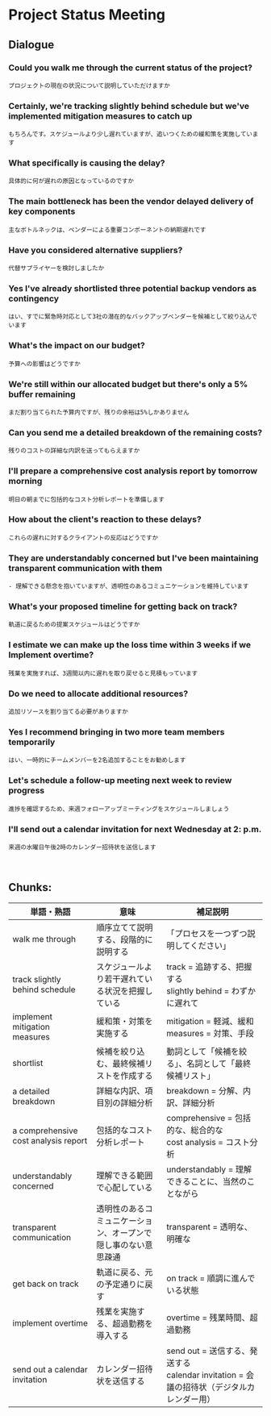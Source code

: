 # Project Status Meeting

## Dialogue

### Could you walk me through the current status of the project?
```
プロジェクトの現在の状況について説明していただけますか
```
### Certainly, we're tracking slightly behind schedule but we've implemented mitigation measures to catch up
```
もちろんです。スケジュールより少し遅れていますが、追いつくための緩和策を実施しています
```
### What specifically is causing the delay?
```
具体的に何が遅れの原因となっているのですか
```
### The main bottleneck has been the vendor delayed delivery of key components
```
主なボトルネックは、ベンダーによる重要コンポーネントの納期遅れです
```
### Have you considered alternative suppliers?
```
代替サプライヤーを検討しましたか
```
### Yes I've already shortlisted three potential backup vendors as contingency
```
はい、すでに緊急時対応として3社の潜在的なバックアップベンダーを候補として絞り込んでいます
```
### What's the impact on our budget?
```
予算への影響はどうですか
```
### We're still within our allocated budget but there's only a 5% buffer remaining
```
まだ割り当てられた予算内ですが、残りの余裕は5%しかありません
```
### Can you send me a detailed breakdown of the remaining costs?
```
残りのコストの詳細な内訳を送ってもらえますか
```
### I'll prepare a comprehensive cost analysis report by tomorrow morning
```
明日の朝までに包括的なコスト分析レポートを準備します
```
### How about the client's reaction to these delays?
```
これらの遅れに対するクライアントの反応はどうですか
```
### They are understandably concerned but I've been maintaining transparent communication with them
```
- 理解できる懸念を抱いていますが、透明性のあるコミュニケーションを維持しています
```
### What's your proposed timeline for getting back on track?
```
軌道に戻るための提案スケジュールはどうですか
```
### I estimate we can make up the loss time within 3 weeks if we Implement overtime?
```
残業を実施すれば、3週間以内に遅れを取り戻せると見積もっています
```
### Do we need to allocate additional resources?
```
追加リソースを割り当てる必要がありますか
```
### Yes I recommend bringing in two more team members temporarily
```
はい、一時的にチームメンバーを2名追加することをお勧めします
```
### Let's schedule a follow-up meeting next week to review progress
```
進捗を確認するため、来週フォローアップミーティングをスケジュールしましょう
```
### I'll send out a calendar invitation for next Wednesday at 2: p.m.
```
来週の水曜日午後2時のカレンダー招待状を送信します
```

<br>

## **Chunks:**

| 単語・熟語 | 意味 | 補足説明 |
|---|---|---|
| walk me through | 順序立てて説明する、段階的に説明する | 「プロセスを一つずつ説明してください」 |
| track slightly behind schedule | スケジュールより若干遅れている状況を把握している | track = 追跡する、把握する<br>slightly behind = わずかに遅れて |
| implement mitigation measures | 緩和策・対策を実施する | mitigation = 軽減、緩和<br>measures = 対策、手段 |
| shortlist | 候補を絞り込む、最終候補リストを作成する | 動詞として「候補を絞る」、名詞として「最終候補リスト」 |
| a detailed breakdown | 詳細な内訳、項目別の詳細分析 | breakdown = 分解、内訳、詳細分析 |
| a comprehensive cost analysis report | 包括的なコスト分析レポート | comprehensive = 包括的な、総合的な<br>cost analysis = コスト分析 |
| understandably concerned | 理解できる範囲で心配している | understandably = 理解できることに、当然のことながら |
| transparent communication | 透明性のあるコミュニケーション、オープンで隠し事のない意思疎通 | transparent = 透明な、明確な |
| get back on track | 軌道に戻る、元の予定通りに戻す | on track = 順調に進んでいる状態 |
| implement overtime | 残業を実施する、超過勤務を導入する | overtime = 残業時間、超過勤務 |
| send out a calendar invitation | カレンダー招待状を送信する | send out = 送信する、発送する<br>calendar invitation = 会議の招待状（デジタルカレンダー用） |
